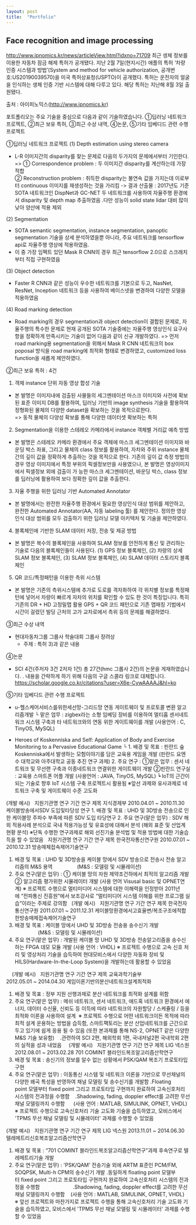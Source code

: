 ```yaml
---
layout: post
title:  "Portfolio"
---
```

 Face recognition and image processing
---

http://www.ipnomics.kr/news/articleView.html?idxno=71709
최근 생체 정보를 이용한 자동차 잠금 해제 특허가 공개됐다. 지난 2월 7일(현지시간) 애플의 특허 ‘차량 인증 시스템과 방법’(System and method for vehicle authorization, 공개번호:US20190039570)을 미국 특허상표청(USPTO)이 공개했다. 특허는 운전자의 얼굴을 인식하는 생체 인증 기반 시스템에 대해 다루고 있다. 해당 특허는 지난해 8월 3일 출원됐다.

출처 : 아이피노믹스(http://www.ipnomics.kr)

포트폴리오는 주요 기술을 중심으로 다음과 같이 기술하였습니다.
①딥러닝 네트워크 프로젝트, ②최근 보유 특허, ③최근 수상 내역, ④논문, ⑤기타 임베디드 관련 수행 프로젝트

①딥러닝 네트워크 프로젝트
 (1) Depth estimation using stereo camera 
 - L-R 이미지간의 disparity를 찾는 문제로 다음의 두가지의 문제에서부터 기인한다.
 => ① Correspondence problem : 두 이미지간 disparity를 계산하는데 가장 적합  
    ② Reconstruction problem : 취득한 disparity는 불연속 값을 가지는데
                               이로부터 continuous 이미지를 재생성하는 것을 가리킴
    -> 결과 산출물 : 2017년도 기준 SOTA 네트워크인 DispNet과 GC-NET 두 네트워크를 사용하여 자율주행 환경에서 disparity 및 depth map 추출하였음
    .다만 성능이 solid state lidar 대비 많이 낮아 양산에 적용 제외
    
 (2) Segmentation
  - SOTA semantic segmentation, instance segmentation, panoptic segmentation 기술을 상세 분석하였을뿐 아니라, 주요 네트워크를 tensorflow api로 자율주행 영상에 적용하였음.
  - 이 중 가장 임팩트 있던 Mask R CNN의 경우 최근 tensorflow 2.0으로 스크래치부터 직접 구현하였음
 
 (3) Object detection
  -  Faster R CNN과 같은 성능이 우수한 네트워크를 기본으로 두고, NasNet, ResNet, Inception 네트워크 등을 사용하여 베이스넷을 변경하여 다양한 모델을 적용하였음
   
 (4) Road marking detection
  - Road marking의 경우 segmentation과 object detection이 결합된 문제로, 자율주행의 특수한 문제로 현재 공개된 SOTA 기술중에는 자율주행 영상인식 요구사항을 정확하게 만족시키는 기술이 없어 다음과 같이 신규 개발하였다.
   => 먼저 road marking용 segmentation을 위해서 Mask R CNN 네트워크의 box poposal 방식을 road marking에 최적화 형태로 변경하였고, customized loss function을 새롭게 제안하였다.
   
   
②최근 보유 특허 : 4건
1) 객체 instance 단위 자동 영상 합성 기술
 - 본 발명은 이미지내에 검출된 사물들의 세그멘테이션 마스크 이미지와 사전에 확보된 표준 이미지 DB를 활용하여, 딥러닝 기반의 image synthesis 기술을 활용하여 정형화된 물체의 다양한 dataset을 확보하는 것을 목적으로한다.  
  => 동적 물체의 다양성 확보를 통해 다양한 데이터셋 확보하는 특허
  
2) Segmentation을 이용한 스테레오 카메라에서 instance 객체별 거리값 예측 방법
 - 본 발명은 스테레오 카메라 환경에서 주요 객체에 마스크 세그멘테이션 이미지와 바운딩 박스 좌표, 그리고 물체의 class
정보를 활용하여, 자차와 주위 instance 물체간의 깊이 값을 정확하게 추출하는 것을 목적으로 한다. 기존의 깊이 값 측정
방법의 경우 영상 이미지에서 특정 부위의 픽셀정보만을 사용였으나, 본 발명은 영상이미지에서 픽셀정보 외에 검출이 가
능한  마스크 세그멘테이션, 바운딩 박스, class 정보를 딥러닝에 활용하여 보다 정확한 깊이 값을 추출한다.

3) 자율 주행을 위한 딥러닝 기반 Automated Annotator
 - 본 발명에서는 완전한 자율주행 환경에서 필요한 영상인식 대상 범위를 제안하고, 완전한 Automated Annotator(AA, 자동 labeling 툴)
를 제안한다. 정의한 영상인식 대상 범위를 모두 검출하기 위한 딥러닝 모델 아키텍처 및 기술을 제안하였다.

4) 블록체인에 기반한 SLAM 데이터 저장, 전송 및 제공 방법
 - 본 발명은 복수의 블록체인을 사용하여 SLAM 정보를 안전하게 통신 및 관리하는 기술로 다음의 블록체인들이 사용된다.
   (1) GPS 정보 블록체인, (2) 차량의 상세 SLAM 정보 블록체인, (3) SLAM 정보 블록체인, (4) SLAM 데이터 스토리지 블록체인

5) QR 코드/특정패턴을 이용한 측위 시스템
 - 본 발명은 기존의 측위시스템에 추가로 도로를 격자화하여 각 위치별 정보를 특정패턴에 넣어서 차량이 빠르게 자차의 위치를 확인할 수 있도
한 것이 특징입니다. 특히 기존의 DR + HD 고정밀맵 활용 GPS + QR 코드 패턴으로 기존 맵매칭 기법에서 시간이 걸렸던 빌딩 근처의 고가 교차로에서 측위 등의 문제를 해결하였다.

③최근 수상 내역
 - 현대자동차그룹 그룹사 학술대회 그룹사 장려상
   - 주제 : 특허 3)과 같은 내용

④논문
 - SCI 4건(주저자 3건 2저자 1건) 총 27건(hmc 그룹사 2건)의 논문을 게재하였습니다.
  . 내용을 간략하게 하기 위해 다음의 구글 스콜라 링크로 대체합니다.
    https://scholar.google.co.kr/citations?user=X6e-CywAAAAJ&hl=ko
    
    
⑤기타 임베디드 관련 수행 프로젝트
 - u-헬스케어서비스를위한세선망-그리드망 연동 게이트웨이 및 프로토콜 변환 알고리즘개발
   └ 맡은 업무 : zigbex라는 소형 임베딩 장비를 이용하여 멀티홉 센서네트워크 시스템 구축과 타 네트워크와의 연동 위한 게이트웨이를 개발
     (사용언어 : C, TinyOS, MySQL)
   
 - Heroes of Koskenniska and Self: Application of Body and Exercise Monitoring to a Pervasive Educational Game
    └ 1. 배경 및 목표 : 핀란드 숲 Koskenniska에서 발생하는 모험이야기를 담은 교육용 게임을 개발
      (핀란드 요엔수 대학교와 아주대학교 공동 추진 연구 과제)
       2. 주요 연구 : ①맡은 업무 : 센서 네트워크 및 무선랜 구축과 이종네트워크 연결위한 게이트웨이 개발
②핀란드 연구실 : 교육용 스마트폰 어플 개발 (사용언어 : JAVA, TinyOS, MySQL)
┕ IoT의 근간이 되는 기술로 향후 IoT 시스템 구축 프로젝트시 활용됨
※앞선 과제와 유사과제로 네트워크 구축 및 게이트웨이 수준 고도화

(개발 예시)
 
지원기관명
연구 기간
연구 제목
지식경제부
2010.04.01 ~ 2010.11.30
케이블방송에서SDV 도입및타당성 연구
1. 배경 및 목표 : UHD 및 3D방송 전송으로 인한 케이블망 주파수 부족에 따른 SDV 도입 타당연구
2. 주요 연구(맡은 업무) : SDV 해외 적용사례 분석으로 국내 적용가능성 및 유효성에 대해서 분석
(해외 표준 및 산업계 현황 분석)
※단독 수행한 연구과제로 해외 선진기술 분석법 및 적용 방법에 대한 기술습득을 할 수 있었음
 
지원기관명
연구 기간
연구 제목
한국전자통신연구원
2010.07.01 ~ 2010.12.31
방송매체접속제어기술연구
1. 배경 및 목표 : UHD 및 3D방송을 케이블 망에서 SDV 방송으로 전송시 전송 알고리즘의 M&S 용역
                (M&S : 모델링 및 시뮬레이션)
2. 주요 연구(맡은 업무) : ① 케이블 망의 자원 제약조건하에서 최적의 알고리즘 개발
② 알고리즘 평가위한 시뮬레이터 개발 (사용 언어 Visusal basic 및 OPNET연계)
※ 프로젝트 수행으로 멀티미디어 시스템에 대한 이해력을 인정받아 2011년에 “전파통신 진흥원”에서 보조강사로 “멀티미디어 시스템 이해를 위한 프로그램 실습”이라는 주제로 강의함
 
(개발 예시)
 
지원기관명
연구 기간
연구 제목
한국전자통신연구원
2011.07.01 ~ 2011.12.31
케이블망환경에서고효율변/복조구조에적합한방송매체접속제어기술연구
1. 배경 및 목표 : 케이블 망에서 UHD 및 3D방송 전송용 송수신기 개발
                (M&S : 모델링 및 시뮬레이션)
2. 주요 연구(맡은 업무) : 개발된 케이블 망 UHD 및 3D방송 전송알고리즘을 송수신하는 FPGA 데모 모듈 개발 (사용 언어 : VHDL)
※ 프로젝트 수행으로 고속 신호 처리 및 영상처리 기술을 습득하여 현대모비스에서 다양한 자동화 장비 및 HILS(Hardware-In-the-Loop System)을 개발하는데 활용할 수 있었음

 
 
(개발 예시)
 
지원기관명
연구 기간
연구 제목
교육과학기술부
2012.05.01 ~ 2014.04.30
게임이론기반의분산네트워크설계최적화
1. 배경 및 목표 : 정부 지원 선행과제로 분산 네트워크를 최적화 설계를 위함
2. 주요 연구(맡은 업무) : 메쉬 네트워크, 센서 네트워크, 애드혹 네트워크 환경에서 에너지, 데이터 수신율, 신뢰도 등 이득에 따라 네트워크의 자원할당 / 스케쥴링 / 등을 최적화 이론을 사용하여 설계
 ※ 프로젝트 수행으로 어떤 네트워크이든 목적에 따라 최적 설계 운용하는 방법을 습득함, 스마트팩토리는 분산 산업네트워크를 근간으로 두고 있기에 쉽게 응용 될 수 있음
(또한 본과제를 통해 NS-2, OPNET 같은 다양한 M&S 기술 보유함)
   .관련하여 SCI 2편, 해외학회 1편, 국내저널2편 국내학회 2편의 실적을 성과 내었음
 
 
(개발 예시)
 
지원기관명
연구 기간
연구 제목
LIG 넥스원
2012.08.01 ~ 2013.02.28
701 COMINT 블라인드복조알고리즘산학연구
1. 배경 및 목표 : 송신기의 정보를 알수 없는 상황에서 PSK/QAM 복조기 프로토타입 구현
2. 주요 연구(맡은 업무) : 이동통신 시스템 및 네트워크 이론을 기반으로 무선채널의 다양한 왜곡 특성을 반영하여 채널 모델링 및 송수신기를 개발함
.Floating point 모델부터 fixed point 그리고 프로토타입 구현까지 완료하여 고속신호처리 시스템의 전과정을 수행함
   .Shadowing, fading, doppler effect를 고려한 무선채널 모델링까지 수행함
     (사용 언어 : MATLAB, SIMULINK, OPNET, VHDL)
※ 프로젝트 수행으로 고속신호처리 기술 고도화 기술을 습득하였고, 모비스에서 'TPMS 무선 채널 모델링 및 시뮬레이터' 과제를 수행할 수 있었음

(개발 예시)
 
지원기관명
연구 기간
연구 제목
LIG 넥스원
2013.11.01 ~ 2014.06.30
텔레메트리신호복조알고리즘산학연구
1. 배경 및 목표 : “701 COMINT 블라인드복조알고리즘산학연구”과제 후속연구로 텔레메트리기술 개발
2. 주요 연구(맡은 업무) : 'PSK/QAM' 전송기술 외에 ARTM 표준인 PCM/FM, SOQPSK, Multi-h CPM의 송수신기 개발
.동일하게 floating point 모델부터 fixed point 그리고 프로토타입 구현까지 완료하여 고속신호처리 시스템의 전과정을 수행함
                      .Shadowing, fading, doppler effect를 고려한 무선채널 모델링까지 수행함
   (사용 언어 : MATLAB, SIMULINK, OPNET, VHDL)
※ 앞선 프로젝트와 마찬가지로 프로젝트 수행을 통해 고속신호처리 기술 고도화 기술을 습득하였고, 모비스에서 'TPMS 무선 채널 모델링 및 시뮬레이터' 과제를 수행할 수 있었음


